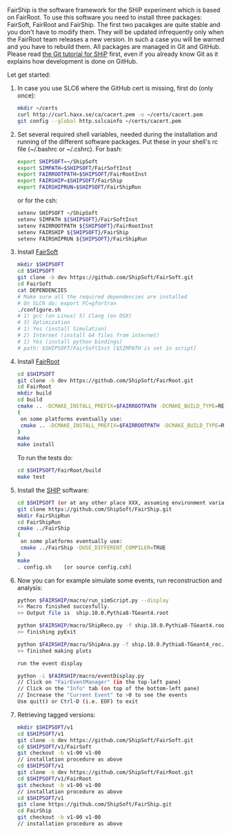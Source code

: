 FairShip is the software framework for the SHiP experiment which is based on FairRoot. To use this software you need to install three packages: FairSoft, FairRoot and FairShip. The first two
pacakges are quite stable and you don't have to modify them. They will be updated
infrequently only when the FairRoot team releases a new version. In such a case you will be
warned and you have to rebuild them. All packages are managed in Git and GitHub. Please
read [the Git tutorial for SHiP](https://github.com/ShipSoft/FairShip/wiki/Git-Tutorial-for-SHiP) first, even if you already know Git as it explains how development is done on GitHub.

Let get started:

1. In case you use SLC6 where the GitHub cert is missing, first do (only once):

    ```bash
    mkdir ~/certs
    curl http://curl.haxx.se/ca/cacert.pem -o ~/certs/cacert.pem
    git config --global http.sslcainfo ~/certs/cacert.pem
    ```

2. Set several required shell variables, needed during the installation and running of the
   different software packages. Put these in your shell's rc file (~/.bashrc or ~/.cshrc).
   For bash:

    ```bash
    export SHIPSOFT=~/ShipSoft
    export SIMPATH=$SHIPSOFT/FairSoftInst
    export FAIRROOTPATH=$SHIPSOFT/FairRootInst
    export FAIRSHIP=$SHIPSOFT/FairShip
    export FAIRSHIPRUN=$SHIPSOFT/FairShipRun
    ```

    or for the csh:

    ```bash
    setenv SHIPSOFT ~/ShipSoft
    setenv SIMPATH ${SHIPSOFT}/FairSoftInst
    setenv FAIRROOTPATH ${SHIPSOFT}/FairRootInst
    setenv FAIRSHIP ${SHIPSOFT}/FairShip
    setenv FAIRSHIPRUN ${SHIPSOFT}/FairShipRun
    ```

3. Install [FairSoft](https://github.com/FairRootGroup/FairSoft/tree/dev)

    ```bash
    mkdir $SHIPSOFT
    cd $SHIPSOFT
    git clone -b dev https://github.com/ShipSoft/FairSoft.git
    cd FairSoft
    cat DEPENDENCIES
    # Make sure all the required dependencies are installed
    # On SLC6 do: export FC=gfortran
    ./configure.sh
    # 1) gcc (on Linux) 5) Clang (on OSX)
    # 3) Optimization
    # 1) Yes (install Simulation)
    # 2) Internet (install G4 files from internet)
    # 1) Yes (install python bindings)
    # path: $SHIPSOFT/FairSoftInst [$SIMPATH is set in script]
    ```

4. Install [FairRoot](http://fairroot.gsi.de/?q=node/82)

    ```bash
    cd $SHIPSOFT
    git clone -b dev https://github.com/ShipSoft/FairRoot.git
    cd FairRoot
    mkdir build
    cd build
    cmake .. -DCMAKE_INSTALL_PREFIX=$FAIRROOTPATH -DCMAKE_BUILD_TYPE=RELEASE
    ( 
     on some platforms eventually use: 
     cmake .. -DCMAKE_INSTALL_PREFIX=$FAIRROOTPATH -DCMAKE_BUILD_TYPE=RELEASE -DUSE_DIFFERENT_COMPILER=TRUE
    )
    make
    make install
    ```

    To run the tests do:

    ```bash
    cd $SHIPSOFT/FairRoot/build
    make test
    ```

5. Install the [SHIP](https://github.com/ShipSoft/FairShip.git) software:

    ```bash
    cd $SHIPSOFT (or at any other place XXX, assuming environment variable FAIRSHIP set to XXX/FairShip
    git clone https://github.com/ShipSoft/FairShip.git
    mkdir FairShipRun
    cd FairShipRun
    cmake ../FairShip
    ( 
     on some platforms eventually use: 
     cmake ../FairShip -DUSE_DIFFERENT_COMPILER=TRUE
    )
    make
    . config.sh    [or source config.csh]
    ```

6. Now you can for example simulate some events, run reconstruction and analysis:

    ```bash
    python $FAIRSHIP/macro/run_simScript.py --display
    >> Macro finished succesfully.
    >> Output file is  ship.10.0.Pythia8-TGeant4.root

    python $FAIRSHIP/macro/ShipReco.py -f ship.10.0.Pythia8-TGeant4.root 
    >> finishing pyExit

    python $FAIRSHIP/macro/ShipAna.py -f ship.10.0.Pythia8-TGeant4_rec.root
    >> finished making plots
    ```

    ```bash
    run the event display

    python -i $FAIRSHIP/macro/eventDisplay.py
    // Click on "FairEventManager" (in the top-left pane)
    // Click on the "Info" tab (on top of the bottom-left pane)
    // Increase the "Current Event" to >0 to see the events
    Use quit() or Ctrl-D (i.e. EOF) to exit
    ```
7. Retrieving tagged versions:

    ```bash
    mkdir $SHIPSOFT/v1
    cd $SHIPSOFT/v1
    git clone -b dev https://github.com/ShipSoft/FairSoft.git
    cd $SHIPSOFT/v1/FairSoft
    git checkout -b v1-00 v1-00
    // installation procedure as above
    cd $SHIPSOFT/v1
    git clone -b dev https://github.com/ShipSoft/FairRoot.git
    cd $SHIPSOFT/v1/FairRoot
    git checkout -b v1-00 v1-00
    // installation procedure as above
    cd $SHIPSOFT/v1
    git clone https://github.com/ShipSoft/FairShip.git
    cd FairShip
    git checkout -b v1-00 v1-00
    // installation procedure as above
    ```


